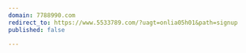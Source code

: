 ```yaml
---
domain: 7788990.com
redirect_to: https://www.5533789.com/?uagt=onlia05h01&path=signup
published: false

---
```

